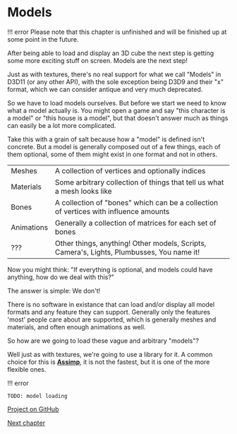 # Models

!!! error
	Please note that this chapter is unfinished and will be finished up at some point in the future.


After being able to load and display an 3D cube the next step is getting some more exciting stuff on screen. 
Models are the next step!

Just as with textures, there's no real support for what we call "Models" in D3D11 (or any other API), with the sole exception being D3D9 and their "x" format, which we can consider antique and very much deprecated.

So we have to load models ourselves.
But before we start we need to know what a model actually is. You might open a game and say "this character is a model" or "this house is a model", but that doesn't answer much as things can easily be a lot more complicated.

Take this with a grain of salt because how a "model" is defined isn't concrete.
But a model is generally composed out of a few things, each of them optional, some of them might exist in one format and not in others.


|            |       |
|------------|-------|
| Meshes     | A collection of vertices and optionally indices|
| Materials  | Some arbitrary collection of things that tell us what a mesh looks like|
| Bones      | A collection of "bones" which can be a collection of vertices with influence amounts|
| Animations | Generally a collection of matrices for each set of bones|
| ???		| Other things, anything! Other models, Scripts, Camera's, Lights, Plumbusses, You name it! |

Now you might think: "If everything is optional, and models could have anything, how do we deal with this?"

The answer is simple: We don't!

There is no software in existance that can load and/or display all model formats and any feature they can support.
Generally only the features 'most' people care about are supported, which is generally meshes and materials, and often enough animations as well.

So how are we going to load these vague and arbitrary "models"?

Well just as with textures, we're going to use a library for it. A common choice for this is [**Assimp**](https://assimp-docs.readthedocs.io/en/latest/about/introduction.html), it is not the fastest, but it is one of the more flexible ones.
 

!!! error

    TODO: model loading


[Project on GitHub](https://github.com/GraphicsProgramming/learnd3d11/tree/main/src/Cpp/1-getting-started/1-3-2-LoadingMeshes)

[Next chapter](./1-3-6-dear-imgui.md)
